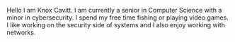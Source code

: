 Hello I am Knox Cavitt. I am currently a senior in Computer Science with a minor in cybersecurity. I spend my free time fishing or playing video games. 
I like working on the security side of systems and I also enjoy working with networks.

